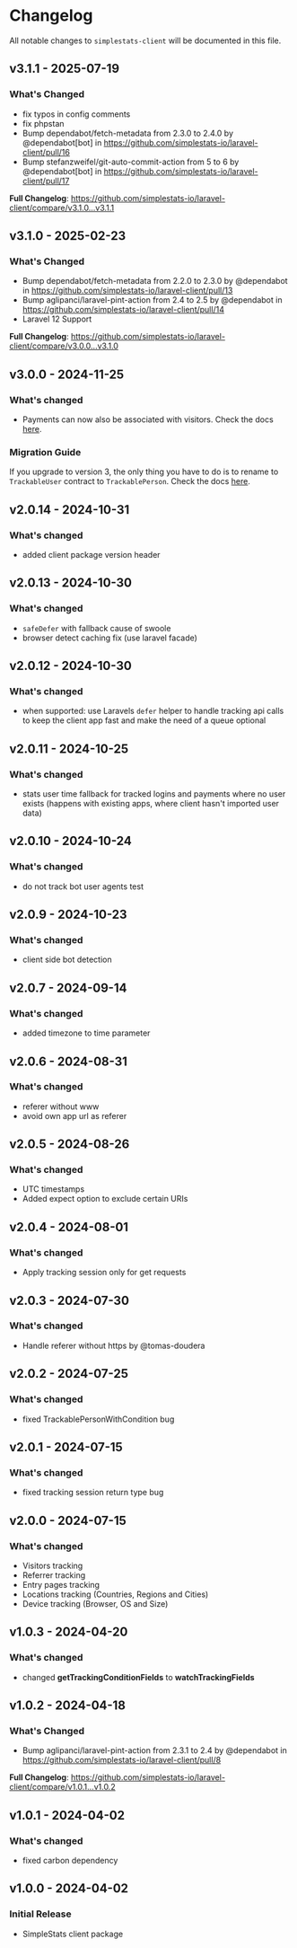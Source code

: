 # Changelog

All notable changes to `simplestats-client` will be documented in this file.

## v3.1.1 - 2025-07-19

### What's Changed

* fix typos in config comments
* fix phpstan
* Bump dependabot/fetch-metadata from 2.3.0 to 2.4.0 by @dependabot[bot] in https://github.com/simplestats-io/laravel-client/pull/16
* Bump stefanzweifel/git-auto-commit-action from 5 to 6 by @dependabot[bot] in https://github.com/simplestats-io/laravel-client/pull/17

**Full Changelog**: https://github.com/simplestats-io/laravel-client/compare/v3.1.0...v3.1.1

## v3.1.0 - 2025-02-23

### What's Changed

* Bump dependabot/fetch-metadata from 2.2.0 to 2.3.0 by @dependabot in https://github.com/simplestats-io/laravel-client/pull/13
* Bump aglipanci/laravel-pint-action from 2.4 to 2.5 by @dependabot in https://github.com/simplestats-io/laravel-client/pull/14
* Laravel 12 Support

**Full Changelog**: https://github.com/simplestats-io/laravel-client/compare/v3.0.0...v3.1.0

## v3.0.0 - 2024-11-25

### What's changed

* Payments can now also be associated with visitors. Check the docs [here](https://simplestats.io/docs/how-to-track-a-new-payment.html#payment-tracking-for-visitors).

### Migration Guide

If you upgrade to version 3, the only thing you have to do is to rename to `TrackableUser` contract to `TrackablePerson`.
Check the docs [here](https://simplestats.io/docs/how-to-track-a-new-user.html#user-tracking).

## v2.0.14 - 2024-10-31

### What's changed

* added client package version header

## v2.0.13 - 2024-10-30

### What's changed

* `safeDefer` with fallback cause of swoole
* browser detect caching fix (use laravel facade)

## v2.0.12 - 2024-10-30

### What's changed

* when supported: use Laravels `defer` helper to handle tracking api calls to keep the client app fast and make the need of a queue optional

## v2.0.11 - 2024-10-25

### What's changed

* stats user time fallback for tracked logins and payments where no user exists (happens with existing apps, where client hasn't imported user data)

## v2.0.10 - 2024-10-24

### What's changed

* do not track bot user agents test

## v2.0.9 - 2024-10-23

### What's changed

* client side bot detection

## v2.0.7 - 2024-09-14

### What's changed

* added timezone to time parameter

## v2.0.6 - 2024-08-31

### What's changed

* referer without www
* avoid own app url as referer

## v2.0.5 - 2024-08-26

### What's changed

* UTC timestamps
* Added expect option to exclude certain URIs

## v2.0.4 - 2024-08-01

### What's changed

* Apply tracking session only for get requests

## v2.0.3 - 2024-07-30

### What's changed

* Handle referer without https by @tomas-doudera

## v2.0.2 - 2024-07-25

### What's changed

* fixed TrackablePersonWithCondition bug

## v2.0.1 - 2024-07-15

### What's changed

* fixed tracking session return type bug

## v2.0.0 - 2024-07-15

### What's changed

* Visitors tracking
* Referrer tracking
* Entry pages tracking
* Locations tracking (Countries, Regions and Cities)
* Device tracking (Browser, OS and Size)

## v1.0.3 - 2024-04-20

### What's changed

* changed **getTrackingConditionFields** to **watchTrackingFields**

## v1.0.2 - 2024-04-18

### What's Changed

* Bump aglipanci/laravel-pint-action from 2.3.1 to 2.4 by @dependabot in https://github.com/simplestats-io/laravel-client/pull/8

**Full Changelog**: https://github.com/simplestats-io/laravel-client/compare/v1.0.1...v1.0.2

## v1.0.1 - 2024-04-02

### What's changed

* fixed carbon dependency

## v1.0.0 - 2024-04-02

### Initial Release

* SimpleStats client package
